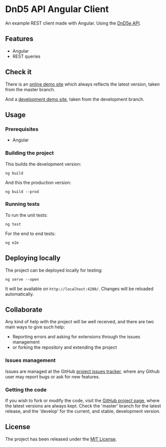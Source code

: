# DnD5 API Angular Client

An example REST client made with Angular. Using the [DnD5e API][dnd5api].

## Features

- Angular
- REST queries

## Check it

There is an [online demo site][demo-site] which always reflects the latest version, taken from the master branch.

And a [development demo site][demo-site-development], taken from the development branch.

## Usage

### Prerequisites

- Angular

### Building the project

This builds the development version:

```
ng build
```

And this the production version:

```
ng build --prod
```

### Running tests

To run the unit tests:

```
ng test
```

For the end to end tests:

```
ng e2e
```

## Deploying locally

The project can be deployed locally for testing:

```
ng serve --open
```

It will be available on `http://localhost:4200/`. Changes will be reloaded automatically.

## Collaborate

Any kind of help with the project will be well received, and there are two main ways to give such help:

- Reporting errors and asking for extensions through the issues management
- or forking the repository and extending the project

### Issues management

Issues are managed at the GitHub [project issues tracker][issues], where any Github user may report bugs or ask for new features.

### Getting the code

If you wish to fork or modify the code, visit the [GitHub project page][scm], where the latest versions are always kept. Check the 'master' branch for the latest release, and the 'develop' for the current, and stable, development version.

## License

The project has been released under the [MIT License][license].

[issues]: https://github.com/Bernardo-MG/dnd5-api-angular-client/issues
[license]: http://www.opensource.org/licenses/mit-license.php
[scm]: https://github.com/Bernardo-MG/dnd5-api-angular-client

[dnd5api]: http://www.dnd5eapi.co/

[demo-site]: https://docs.bernardomg.com/dnd5-api-angular-client
[demo-site-development]: https://docs.bernardomg.com/development/dnd5-api-angular-client
